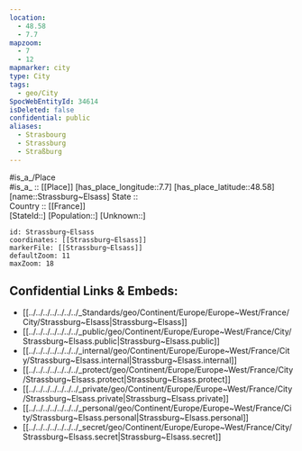 ```yaml
---
location:
  - 48.58
  - 7.7
mapzoom:
  - 7
  - 12
mapmarker: city
type: City
tags:
  - geo/City
SpocWebEntityId: 34614
isDeleted: false
confidential: public
aliases:
  - Strasbourg
  - Strassburg
  - Straßburg
---
```

#is_a_/Place  
#is_a_ :: [[Place]] 
[has_place_longitude::7.7] 
[has_place_latitude::48.58] 
[name::Strassburg~Elsass] 
State ::  
Country :: [[France]]  
[StateId::] 
[Population::] 
[Unknown::] 


```leaflet
id: Strassburg~Elsass
coordinates: [[Strassburg~Elsass]] 
markerFile: [[Strassburg~Elsass]] 
defaultZoom: 11 
maxZoom: 18
```


## Confidential Links & Embeds: 
- [[../../../../../../../_Standards/geo/Continent/Europe/Europe~West/France/City/Strassburg~Elsass|Strassburg~Elsass]] 
- [[../../../../../../../_public/geo/Continent/Europe/Europe~West/France/City/Strassburg~Elsass.public|Strassburg~Elsass.public]] 
- [[../../../../../../../_internal/geo/Continent/Europe/Europe~West/France/City/Strassburg~Elsass.internal|Strassburg~Elsass.internal]] 
- [[../../../../../../../_protect/geo/Continent/Europe/Europe~West/France/City/Strassburg~Elsass.protect|Strassburg~Elsass.protect]] 
- [[../../../../../../../_private/geo/Continent/Europe/Europe~West/France/City/Strassburg~Elsass.private|Strassburg~Elsass.private]] 
- [[../../../../../../../_personal/geo/Continent/Europe/Europe~West/France/City/Strassburg~Elsass.personal|Strassburg~Elsass.personal]] 
- [[../../../../../../../_secret/geo/Continent/Europe/Europe~West/France/City/Strassburg~Elsass.secret|Strassburg~Elsass.secret]] 
